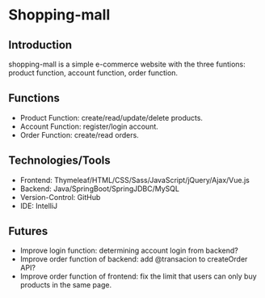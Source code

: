 # Shopping-mall

## Introduction
shopping-mall is a simple e-commerce website with the three funtions: product function, account function, order function.

## Functions
  - Product Function: create/read/update/delete products.
  - Account Function: register/login account.
  - Order Function: create/read orders.

## Technologies/Tools
  - Frontend: Thymeleaf/HTML/CSS/Sass/JavaScript/jQuery/Ajax/Vue.js
  - Backend: Java/SpringBoot/SpringJDBC/MySQL
  - Version-Control: GitHub
  - IDE: IntelliJ

## Futures
  - Improve login function: determining account login from backend?
  - Improve order function of backend: add @transacion to createOrder API?
  - Improve order function of frontend: fix the limit that users can only buy products in the same page.
